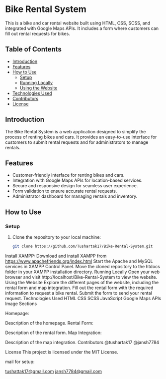 # Bike Rental System

This is a bike and car rental website built using HTML, CSS, SCSS, and integrated with Google Maps APIs. It includes a form where customers can fill out rental requests for bikes.

## Table of Contents

- [Introduction](#introduction)
- [Features](#features)
- [How to Use](#how-to-use)
  - [Setup](#setup)
  - [Running Locally](#running-locally)
  - [Using the Website](#using-the-website)
- [Technologies Used](#technologies-used)
- [Contributors](#contributors)
- [License](#license)

## Introduction

The Bike Rental System is a web application designed to simplify the process of renting bikes and cars. It provides an easy-to-use interface for customers to submit rental requests and for administrators to manage rentals.

## Features

- Customer-friendly interface for renting bikes and cars.
- Integration with Google Maps APIs for location-based services.
- Secure and responsive design for seamless user experience.
- Form validation to ensure accurate rental requests.
- Administrator dashboard for managing rentals and inventory.

## How to Use

### Setup

1. Clone the repository to your local machine:
   ```bash
   git clone https://github.com/Tushartak17/Bike-Rental-System.git
Install XAMPP:
Download and install XAMPP from https://www.apachefriends.org/index.html
Start the Apache and MySQL services in XAMPP Control Panel.
Move the cloned repository to the htdocs folder in your XAMPP installation directory.
Running Locally
Open your web browser and visit http://localhost/Bike-Rental-System to view the website.
Using the Website
Explore the different pages of the website, including the rental form and map integration.
Fill out the rental form with the required information to request a bike rental.
Submit the form to send your rental request.
Technologies Used
HTML
CSS
SCSS
JavaScript
Google Maps APIs
Image Sections
<!-- Add images and descriptions of different sections of your website here -->
Homepage:

Description of the homepage.
Rental Form:

Description of the rental form.
Map Integration:

Description of the map integration.
Contributors
@tushartak17
@jansh7784


License
This project is licensed under the MIT License.


mail for setup: 

tushattak17@gmail.com
jansh7784@gmail.com
